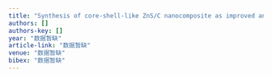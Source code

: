 ```yaml
---
title: "Synthesis of core-shell-like ZnS/C nanocomposite as improved anode material for lithium ion batteries"
authors: []
authors-key: []
year: "数据暂缺"
article-link: "数据暂缺"
venue: "数据暂缺"
bibex: "数据暂缺"
---
```

